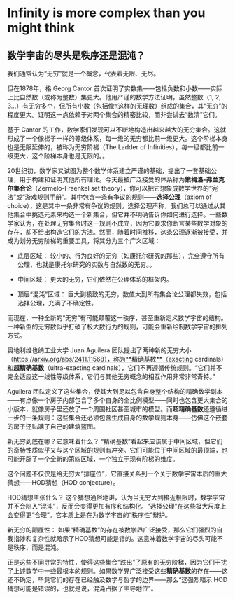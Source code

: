 # Infinity is more complex than you might think

## 数学宇宙的尽头是秩序还是混沌？

我们通常认为“无穷”就是一个概念，代表着无限、无尽。

但在1878年，格 Georg Cantor 首次证明了实数集——包括负数和小数——实际上比自然数（或称为整数）集更大。他用严谨的数学方法证明，虽然整数（1, 2, 3...）有无穷多个，但所有小数（包括像π这样的无理数）组成的集合，其“无穷”的程度更大。证明这一点依赖于对两个集合的精密比较，而非尝试去“数清”它们。

基于 Cantor 的工作，数学家们发现可以不断地构造出越来越大的无穷集合。这就形成了一个像梯子一样的等级体系，每一级的无穷都比前一级更大。这个阶梯本身也是无限延伸的，被称为无穷阶梯（The Ladder of Infinities），每一级都比前一级更大，这个阶梯本身也是无限的。。

20世纪初，数学家又试图为整个数学体系建立严谨的基础，提出了一套基础公理，用于构建和证明其他所有理论。今天最被广泛接受的体系称为**策梅洛-弗兰克尔集合论**（Zermelo-Fraenkel set theory），你可以把它想象成数学世界的“宪法”或“游戏规则手册”。其中包含一条有争议的规则——**选择公理**（axiom of choice），这是其中一条非常有争议的规则。选择公理声称，我们总可以通过从其他集合中挑选元素来构造一个新集合，但它并不明确告诉你如何进行选择。一些数学家认为，在处理无穷集合时这一规则不成立，因为它要求你断言某些数学对象的存在，却不给出构造它们的方法。然而，随着时间推移，这条公理逐渐被接受，并成为划分无穷阶梯的重要工具，将其分为三个广义区域：

- 底层区域： 较小的、行为良好的无穷（如康托尔研究的那些），完全遵守所有公理，也就是康托尔研究的实数与自然数的无穷。。

- 中间区域： 更大的无穷，它们依然在公理体系的框架内。

- 顶层“混沌”区域： 巨大到极致的无穷，数值大到所有集合论公理都失效，包括选择公理，充满了不确定性。


而现在，一种全新的“无穷”有可能颠覆这一秩序，甚至重新定义数学宇宙的结构。一种新型的无穷数似乎打破了极大数行为的规则，可能会重新绘制数学宇宙的排列方式。

奥地利维也纳工业大学 Juan Aguilera 团队提出了两种新的无穷大小（https://arxiv.org/abs/2411.11568），称为**精确基数**（exacting cardinals）和**超精确基数**（ultra-exacting cardinals），它们不再遵循传统规则。“它们并不完全适应这一线性等级体系，它们与其他无穷概念的相互作用非常非常奇特。”

Aguilera 团队定义了这些集合，使其大到足以包含自身整个结构的精确数学副本——有点像一个房子内部包含了多个自身的全比例模型——同时也包含更大集合的小版本，就像房子里还放了一个周围社区甚至城市的模型。而**超精确基数**还遵循进一步的一条规则：这些集合还必须包含生成自身的数学规则本身——仿佛这个嵌套的房子还贴满了自己的建筑蓝图。

新无穷到底在哪？它意味着什么？ “精确基数”看起来应该属于中间区域，但它们的奇特性质似乎又与这个区域的规则有冲突。它们可能位于中间区域的最顶端，也可能开辟了一个全新的第四区域，一个独立于现有阶梯的维度。

这个问题不仅仅是给无穷大“排座位”，它直接关系到一个关于数学宇宙本质的重大猜想——HOD猜想（HOD conjecture）。

HOD猜想主张什么？ 这个猜想通俗地讲，认为当无穷大到接近极限时，数学宇宙并不会陷入“混沌”，反而会变得更加有序和结构化。“选择公理”在这些极大尺度上会变得更“合理”。它本质上是在为数学宇宙的“秩序性”辩护。

新无穷的颠覆性： 如果“精确基数”的存在被数学界广泛接受，那么它们强烈的自我指涉和复杂性就暗示了HOD猜想可能是错的。这意味着数学宇宙的尽头可能不是秩序，而是混沌。

正是这些不同寻常的特性，使得这些集合“跌出”了原有的无穷阶梯，因为它们干扰了上述数学中一些最根本的规则。如果数学界广泛接受这些**精确基数**的存在——这还不确定，毕竟它们的存在已经触及数学与哲学的边界——那么“这强烈暗示 HOD 猜想可能是错误的，也就是说，混沌占据了主导地位"。

